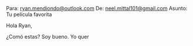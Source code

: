 Para: ryan.mendiondo@outlook.com
De: neel.mittal101@gmail.com
Asunto: Tu película favorita

Hola Ryan,

¿Comó estas? Soy bueno. Yo quer
